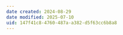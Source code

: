 ```yaml
---
date created: 2024-08-29
date modified: 2025-07-10
uid: 147f41c8-4760-487a-a382-d5f63cc6b8a8
---
```

